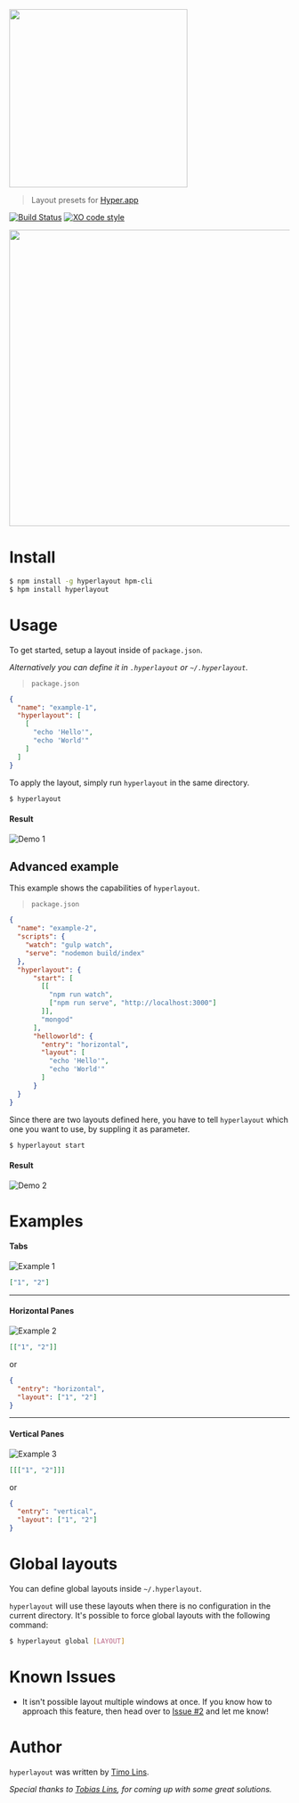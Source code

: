 
<img src="https://github.com/timolins/hyperlayout/raw/master/assets/header.png" width="320" >

> Layout presets for [Hyper.app](https://hyper.is)

[![Build Status](https://travis-ci.org/timolins/hyperlayout.svg?branch=master)](https://travis-ci.org/timolins/hyperlayout) [![XO code style](https://img.shields.io/badge/code_style-XO-5ed9c7.svg)](https://github.com/sindresorhus/xo)

<img src="https://github.com/timolins/hyperlayout/raw/master/assets/demo.gif" width="532" >




# Install

```sh
$ npm install -g hyperlayout hpm-cli
$ hpm install hyperlayout
```

# Usage
To get started, setup a layout inside of `package.json`.

_Alternatively you can define it in `.hyperlayout` or `~/.hyperlayout`._

> `package.json`
```json
{
  "name": "example-1",
  "hyperlayout": [
    [
      "echo 'Hello'",
      "echo 'World'"
    ]
  ]
}
```

To apply the layout, simply run `hyperlayout` in the same directory.

```sh
$ hyperlayout
```
#### Result
![Demo 1](https://cdn.rawgit.com/timolins/hyperlayout/f84d20382116fde4866b46e18180a446dc94d1dd/assets/demo1.svg)


## Advanced example
This example shows the capabilities of `hyperlayout`.

> `package.json`
```json
{
  "name": "example-2",
  "scripts": {
    "watch": "gulp watch",
    "serve": "nodemon build/index"
  },
  "hyperlayout": {
      "start": [
        [[
          "npm run watch",
          ["npm run serve", "http://localhost:3000"]
        ]],
        "mongod"
      ],
      "helloworld": {
        "entry": "horizontal",
        "layout": [
          "echo 'Hello'",
          "echo 'World'"
        ]
      }
  }
}
```

Since there are two layouts defined here, you have to tell `hyperlayout` which one you want to use, by suppling it as parameter.

```sh
$ hyperlayout start
```
#### Result
![Demo 2](https://cdn.rawgit.com/timolins/hyperlayout/f84d20382116fde4866b46e18180a446dc94d1dd/assets/demo2.svg)

# Examples
#### Tabs
![Example 1](https://cdn.rawgit.com/timolins/hyperlayout/f84d20382116fde4866b46e18180a446dc94d1dd/assets/example1.svg)
```json
["1", "2"]
```
---
#### Horizontal Panes
![Example 2](https://cdn.rawgit.com/timolins/hyperlayout/f84d20382116fde4866b46e18180a446dc94d1dd/assets/example2.svg)
```json
[["1", "2"]]
```
or
```json
{
  "entry": "horizontal",
  "layout": ["1", "2"]
}
```
---
#### Vertical Panes
![Example 3](https://cdn.rawgit.com/timolins/hyperlayout/f84d20382116fde4866b46e18180a446dc94d1dd/assets/example3.svg)
```json
[[["1", "2"]]]
```
or
```json
{
  "entry": "vertical",
  "layout": ["1", "2"]
}
```
# Global layouts
You can define global layouts inside `~/.hyperlayout`.

`hyperlayout` will use these layouts when there is no configuration in the current directory. It's possible to force global layouts with the following command:

```sh
$ hyperlayout global [LAYOUT]
```

# Known Issues
* It isn't possible layout multiple windows at once. If you know how to approach this feature, then head over to [Issue #2](https://github.com/timolins/hyperlayout/issues/2) and let me know!

# Author
`hyperlayout`  was written by [Timo Lins](https://timo.sh).

_Special thanks to [Tobias Lins](https://github.com/tobiaslins), for coming up with some great solutions._
